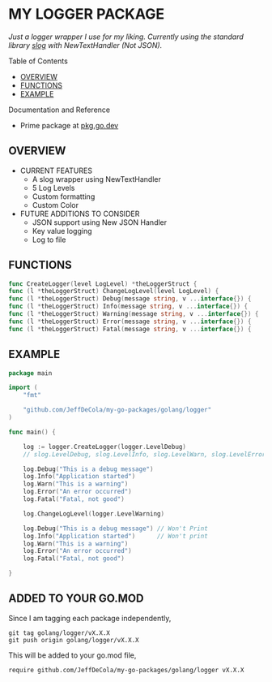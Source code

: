 # MY LOGGER PACKAGE

_Just a logger wrapper I use for my liking.
Currently using the standard library
[slog](https://pkg.go.dev/log/slog)
 with NewTextHandler (Not JSON)._

Table of Contents

* [OVERVIEW](https://github.com/JeffDeCola/my-go-packages/tree/master/golang/logger#overview)
* [FUNCTIONS](https://github.com/JeffDeCola/my-go-packages/tree/master/golang/logger#functions)
* [EXAMPLE](https://github.com/JeffDeCola/my-go-packages/tree/master/golang/logger#example)

Documentation and Reference

* Prime package at
  [pkg.go.dev](https://pkg.go.dev/github.com/JeffDeCola/my-go-packages/golang/logger)

## OVERVIEW

* CURRENT FEATURES
  * A slog wrapper using NewTextHandler
  * 5 Log Levels
  * Custom formatting
  * Custom Color
* FUTURE ADDITIONS TO CONSIDER
  * JSON support using New JSON Handler
  * Key value logging
  * Log to file

## FUNCTIONS

```go
func CreateLogger(level LogLevel) *theLoggerStruct {
func (l *theLoggerStruct) ChangeLogLevel(level LogLevel) {
func (l *theLoggerStruct) Debug(message string, v ...interface{}) {
func (l *theLoggerStruct) Info(message string, v ...interface{}) {
func (l *theLoggerStruct) Warning(message string, v ...interface{}) {
func (l *theLoggerStruct) Error(message string, v ...interface{}) {
func (l *theLoggerStruct) Fatal(message string, v ...interface{}) {

```

## EXAMPLE

```go
package main

import (
    "fmt"

    "github.com/JeffDeCola/my-go-packages/golang/logger"
)

func main() {

    log := logger.CreateLogger(logger.LevelDebug)
    // slog.LevelDebug, slog.LevelInfo, slog.LevelWarn, slog.LevelError

    log.Debug("This is a debug message")
    log.Info("Application started")
    log.Warn("This is a warning")
    log.Error("An error occurred")
    log.Fatal("Fatal, not good")

    log.ChangeLogLevel(logger.LevelWarning)

    log.Debug("This is a debug message") // Won't Print
    log.Info("Application started")      // Won't print
    log.Warn("This is a warning")
    log.Error("An error occurred")
    log.Fatal("Fatal, not good")

}
```

## ADDED TO YOUR GO.MOD

Since I am tagging each package independently,

```text
git tag golang/logger/vX.X.X
git push origin golang/logger/vX.X.X
```

This will be added to your go.mod file,

```text
require github.com/JeffDeCola/my-go-packages/golang/logger vX.X.X
```

